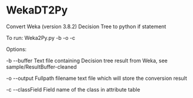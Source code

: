 # WekaDT2Py
Convert Weka (version 3.8.2) Decision Tree to python if statement


To run:
Weka2Py.py -b <DTFile> -o <OutputFil> -c <classname>

Options:

-b
--buffer
Text file containing Decision tree result from Weka, see sample/ResultBuffer-cleaned

-o
--output
Fullpath filename text file which will store the conversion result

-c
--classField
Field name of the class in attribute table



